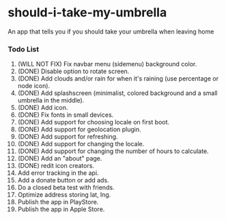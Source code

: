 # should-i-take-my-umbrella
An app that tells you if you should take your umbrella when leaving home

### Todo List
1. (WILL NOT FIX) Fix navbar menu (sidemenu) background color. 
2. (DONE) Disable option to rotate screen.
2. (DONE) Add clouds and/or rain for when it's raining (use percentage or node icon).
3. (DONE) Add splashscreen (minimalist, colored background and a small umbrella in the middle).
3. (DONE) Add icon.
3. (DONE) Fix fonts in small devices.
4. (DONE) Add support for choosing locale on first boot.
4. (DONE) Add support for geolocation plugin.
5. (DONE) Add support for refreshing.
5. (DONE) Add support for changing the locale.
6. (DONE) Add support for changing the number of hours to calculate.
7. (DONE) Add an "about" page.
8. (DONE) redit icon creators.
8. Add error tracking in the api.
9. Add a donate button or add ads.
10. Do a closed beta test with friends.
11. Optimize address storing lat, lng.
12. Publish the app in PlayStore.
13. Publish the app in Apple Store.
